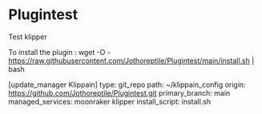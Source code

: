 # Plugintest
Test klipper

To install the plugin :
wget -O - https://raw.githubusercontent.com/Jothoreptile/Plugintest/main/install.sh | bash

[update_manager Klippain]
type: git_repo
path: ~/klippain_config
origin: https://github.com/Jothoreptile/Plugintest.git
primary_branch: main
managed_services: moonraker klipper
install_script: install.sh
